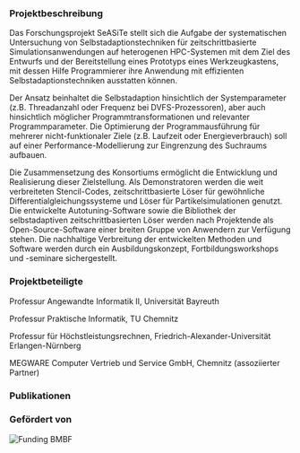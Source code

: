 ### Projektbeschreibung

Das Forschungsprojekt SeASiTe stellt sich die Aufgabe der systematischen Untersuchung von Selbstadaptionstechniken für zeitschrittbasierte Simulationsanwendungen auf heterogenen HPC-Systemen mit dem Ziel des Entwurfs und der Bereitstellung eines Prototyps eines Werkzeugkastens, mit dessen Hilfe Programmierer ihre Anwendung mit effizienten Selbstadaptionstechniken ausstatten können.

Der Ansatz beinhaltet die Selbstadaption hinsichtlich der Systemparameter (z.B. Threadanzahl oder Frequenz bei DVFS-Prozessoren), aber auch hinsichtlich möglicher Programmtransformationen und relevanter Programmparameter. Die Optimierung der Programmausführung für mehrerer nicht-funktionaler Ziele (z.B. Laufzeit oder Energieverbrauch) soll auf einer Performance-Modellierung zur Eingrenzung des Suchraums aufbauen.

Die Zusammensetzung des Konsortiums ermöglicht die Entwicklung und Realisierung dieser Zielstellung. Als Demonstratoren werden die weit verbreiteten Stencil-Codes, zeitschrittbasierte Löser für gewöhnliche Differentialgleichungssysteme und Löser für Partikelsimulationen genutzt. Die entwickelte Autotuning-Software sowie die Bibliothek der selbstadaptiven zeitschrittbasierten Löser werden nach Projektende als Open-Source-Software einer breiten Gruppe von Anwendern zur Verfügung stehen. Die nachhaltige Verbreitung der entwickelten Methoden und Software werden durch ein Ausbildungskonzept, Fortbildungsworkshops und -seminare sichergestellt.

### Projektbeteiligte

Professur Angewandte Informatik II, Universität Bayreuth

Professur Praktische Informatik, TU Chemnitz

Professur für Höchstleistungsrechnen, Friedrich-Alexander-Universität Erlangen-Nürnberg

MEGWARE Computer Vertrieb und Service GmbH, Chemnitz (assoziierter Partner)

### Publikationen

### Gefördert von

![Funding BMBF](https://raw.githubusercontent.com/wiki/RRZE-HPC/likwid/images/BMBF.png)
